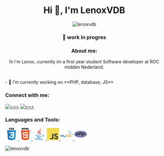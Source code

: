 <h1 align="center">Hi 👋, I'm LenoxVDB</h1> 
<p align="center"> <img src="https://komarev.com/ghpvc/?username=lenoxvdb&label=Profile%20views&color=0e75b6&style=flat" alt="lenoxvdb" /> </p>
<h3 align="center">🚧 work in progres</h3>
<h3 align="center">About me:</h3>
<p align="center">hi i'm Lenox, currently im a first year student Software developer at ROC midden Nederland.</p>
<br>
<div>
- 🔭 I’m currently working on **PHP, database, JS**
</div
<br>
<h3 align="left">Connect with me:</h3>
<p align="left">
<a href="https://linkedin.com/in/===" target="blank"><img align="center" src="https://raw.githubusercontent.com/rahuldkjain/github-profile-readme-generator/master/src/images/icons/Social/linked-in-alt.svg" alt="===" height="30" width="40" /></a>
<a href="https://stackoverflow.com/users/21913441" target="blank"><img align="center" src="https://raw.githubusercontent.com/rahuldkjain/github-profile-readme-generator/master/src/images/icons/Social/stack-overflow.svg" alt="===" height="30" width="40" /></a>
</p>

<h3 align="left">Languages and Tools:</h3>
<p align="left"> <a href="https://www.w3schools.com/css/" target="_blank" rel="noreferrer"> <img src="https://raw.githubusercontent.com/devicons/devicon/master/icons/css3/css3-original-wordmark.svg" alt="css3" width="40" height="40"/> </a> <a href="https://www.w3.org/html/" target="_blank" rel="noreferrer"> <img src="https://raw.githubusercontent.com/devicons/devicon/master/icons/html5/html5-original-wordmark.svg" alt="html5" width="40" height="40"/> </a> <a href="https://www.java.com" target="_blank" rel="noreferrer"> <img src="https://raw.githubusercontent.com/devicons/devicon/master/icons/java/java-original.svg" alt="java" width="40" height="40"/> </a> <a href="https://developer.mozilla.org/en-US/docs/Web/JavaScript" target="_blank" rel="noreferrer"> <img src="https://raw.githubusercontent.com/devicons/devicon/master/icons/javascript/javascript-original.svg" alt="javascript" width="40" height="40"/> </a> <a href="https://www.mysql.com/" target="_blank" rel="noreferrer"> <img src="https://raw.githubusercontent.com/devicons/devicon/master/icons/mysql/mysql-original-wordmark.svg" alt="mysql" width="40" height="40"/> </a> <a href="https://www.php.net" target="_blank" rel="noreferrer"> <img src="https://raw.githubusercontent.com/devicons/devicon/master/icons/php/php-original.svg" alt="php" width="40" height="40"/> </a> </p>

<p><img align="left" src="https://github-readme-stats.vercel.app/api/top-langs?username=lenoxvdb&show_icons=true&locale=en&layout=compact" alt="lenoxvdb" /></p>


